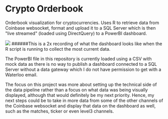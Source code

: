 # Crypto Orderbook

Orderbook visualization for cryptocurrencies. Uses R to retrieve data from Coinbase websocket, format and upload it to a SQL Server which is then "live streamed" (loaded using DirectQuery) to a PowerBI dashboard. 

![](https://github.com/Derpilicious/Crypto-Orderbook-Visualization/example.gif)
######This is a 2x recording of what the dashboard looks like when the R script is running to collect the most current data. 

The PowerBI file in this repository is currently loaded using a CSV with mock data as there is no way to publish a dashboard connected to a SQL Server without a data gateway which I do not have permission to get with a Waterloo email. 

The focus on this project was more about setting up the technical side of the data pipeline rather than a focus on what data was being visually displayed, although that would definitely be my next priority. Hence, my next steps could be to take in more data from some of the other channels of the Coinbase websocket and display that data on the dashboard as well, such as the matches, ticker or even level3 channels. 